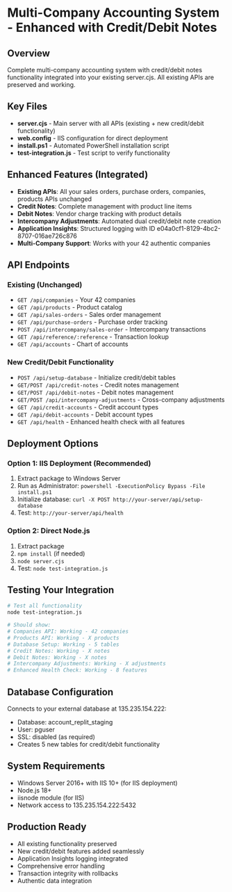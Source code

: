 # Multi-Company Accounting System - Enhanced with Credit/Debit Notes

## Overview
Complete multi-company accounting system with credit/debit notes functionality integrated into your existing server.cjs. All existing APIs are preserved and working.

## Key Files
- **server.cjs** - Main server with all APIs (existing + new credit/debit functionality)
- **web.config** - IIS configuration for direct deployment
- **install.ps1** - Automated PowerShell installation script
- **test-integration.js** - Test script to verify functionality

## Enhanced Features (Integrated)
- **Existing APIs**: All your sales orders, purchase orders, companies, products APIs unchanged
- **Credit Notes**: Complete management with product line items
- **Debit Notes**: Vendor charge tracking with product details
- **Intercompany Adjustments**: Automated dual credit/debit note creation
- **Application Insights**: Structured logging with ID e04a0cf1-8129-4bc2-8707-016ae726c876
- **Multi-Company Support**: Works with your 42 authentic companies

## API Endpoints

### Existing (Unchanged)
- `GET /api/companies` - Your 42 companies
- `GET /api/products` - Product catalog
- `GET /api/sales-orders` - Sales order management
- `GET /api/purchase-orders` - Purchase order tracking
- `POST /api/intercompany/sales-order` - Intercompany transactions
- `GET /api/reference/:reference` - Transaction lookup
- `GET /api/accounts` - Chart of accounts

### New Credit/Debit Functionality
- `POST /api/setup-database` - Initialize credit/debit tables
- `GET/POST /api/credit-notes` - Credit notes management
- `GET/POST /api/debit-notes` - Debit notes management
- `GET/POST /api/intercompany-adjustments` - Cross-company adjustments
- `GET /api/credit-accounts` - Credit account types
- `GET /api/debit-accounts` - Debit account types
- `GET /api/health` - Enhanced health check with all features

## Deployment Options

### Option 1: IIS Deployment (Recommended)
1. Extract package to Windows Server
2. Run as Administrator: `powershell -ExecutionPolicy Bypass -File install.ps1`
3. Initialize database: `curl -X POST http://your-server/api/setup-database`
4. Test: `http://your-server/api/health`

### Option 2: Direct Node.js
1. Extract package
2. `npm install` (if needed)
3. `node server.cjs`
4. Test: `node test-integration.js`

## Testing Your Integration
```bash
# Test all functionality
node test-integration.js

# Should show:
# Companies API: Working - 42 companies
# Products API: Working - X products  
# Database Setup: Working - 5 tables
# Credit Notes: Working - X notes
# Debit Notes: Working - X notes
# Intercompany Adjustments: Working - X adjustments
# Enhanced Health Check: Working - 8 features
```

## Database Configuration
Connects to your external database at 135.235.154.222:
- Database: account_replit_staging
- User: pguser
- SSL: disabled (as required)
- Creates 5 new tables for credit/debit functionality

## System Requirements
- Windows Server 2016+ with IIS 10+ (for IIS deployment)
- Node.js 18+
- iisnode module (for IIS)
- Network access to 135.235.154.222:5432

## Production Ready
- All existing functionality preserved
- New credit/debit features added seamlessly
- Application Insights logging integrated
- Comprehensive error handling
- Transaction integrity with rollbacks
- Authentic data integration
